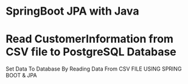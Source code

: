 # SpringBoot JPA with Java
# Read CustomerInformation from CSV file to PostgreSQL Database
Set Data To Database By Reading Data From CSV FILE USING SPRING BOOT &amp; JPA
